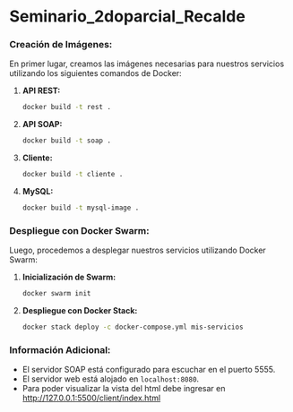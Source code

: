# Seminario_2doparcial_Recalde



### Creación de Imágenes:

En primer lugar, creamos las imágenes necesarias para nuestros servicios utilizando los siguientes comandos de Docker:

1. **API REST:**
    ```bash
    docker build -t rest .
    ```

2. **API SOAP:**
    ```bash
    docker build -t soap .
    ```

3. **Cliente:**
    ```bash
    docker build -t cliente .
    ```

4. **MySQL:**
    ```bash
    docker build -t mysql-image .
    ```

### Despliegue con Docker Swarm:

Luego, procedemos a desplegar nuestros servicios utilizando Docker Swarm:

1. **Inicialización de Swarm:**
    ```bash
    docker swarm init
    ```

2. **Despliegue con Docker Stack:**
    ```bash
    docker stack deploy -c docker-compose.yml mis-servicios
    ```

### Información Adicional:

- El servidor SOAP está configurado para escuchar en el puerto 5555.
- El servidor web está alojado en `localhost:8080`.
- Para poder visualizar la vista del html debe ingresar en http://127.0.0.1:5500/client/index.html

